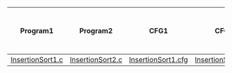 Program1  | Program2    | CFG1 		 | CFG2 	  | No. of lines in file1 | No. of lines in file2 | Diff. Count |
----------|-------------|------------|------------|-----------------------|-----------------------|-------------|
[InsertionSort1.c](test/InsertionSort1.c) | [InsertionSort2.c](test/InsertionSort2.c) | [InsertionSort1.cfg](testCFG/InsertionSort1.cfg) |[InsertionSort2.cfg](test/InsertionSort2.cfg) | 42 | 42 | 0






